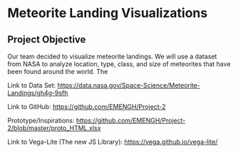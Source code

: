 # Meteorite Landing Visualizations

## Project Objective
Our team decided to visualize meteorite landings. We will use a dataset from NASA to analyze location, type, class, and size of meteorites that have been found around the world. The 

Link to Data Set: https://data.nasa.gov/Space-Science/Meteorite-Landings/gh4g-9sfh

Link to GitHub: https://github.com/EMENGH/Project-2

Prototype/Inspirations: https://github.com/EMENGH/Project-2/blob/master/proto_HTML.xlsx

Link to Vega-Lite (The new JS Library): https://vega.github.io/vega-lite/


